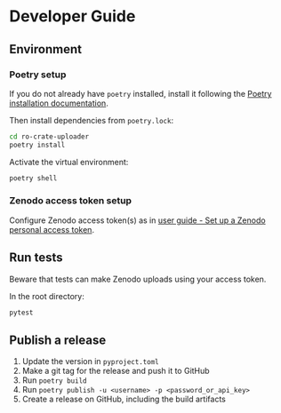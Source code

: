 # Developer Guide

## Environment

### Poetry setup

If you do not already have `poetry` installed, install it following the [Poetry installation documentation](https://python-poetry.org/docs/#installation).

Then install dependencies from `poetry.lock`:

```bash
cd ro-crate-uploader
poetry install
```

Activate the virtual environment:
```bash
poetry shell
```

### Zenodo access token setup

Configure Zenodo access token(s) as in [user guide - Set up a Zenodo personal access token](user_guide.md#set-up-a-zenodo-personal-access-token).

## Run tests

Beware that tests can make Zenodo uploads using your access token.

In the root directory:
```bash
pytest
```

## Publish a release

1. Update the version in `pyproject.toml`
2. Make a git tag for the release and push it to GitHub
3. Run `poetry build`
4. Run `poetry publish -u <username> -p <password_or_api_key>`
5. Create a release on GitHub, including the build artifacts
